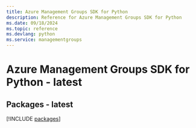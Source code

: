 ```yaml
---
title: Azure Management Groups SDK for Python
description: Reference for Azure Management Groups SDK for Python
ms.date: 09/18/2024
ms.topic: reference
ms.devlang: python
ms.service: managementgroups
---
```

# Azure Management Groups SDK for Python - latest
## Packages - latest
[!INCLUDE [packages](management-groups-index.md)]